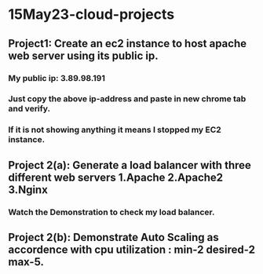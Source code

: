 # 15May23-cloud-projects
## Project1: Create an ec2 instance to host apache web server using its public ip.
### My public ip: 3.89.98.191
### Just copy the above ip-address and paste in new chrome tab and verify.
### If it is not showing anything it means I stopped my EC2 instance.
## Project 2(a): Generate a load balancer with three different web servers 1.Apache 2.Apache2 3.Nginx
### Watch the Demonstration to check my load balancer.
## Project 2(b): Demonstrate Auto Scaling as accordence with cpu utilization : min-2 desired-2 max-5.


